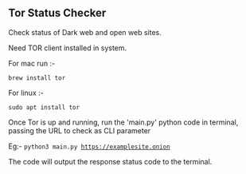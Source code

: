 ## Tor Status Checker
Check status of Dark web and open web sites.

Need TOR client installed in system.

For mac run :-

<code>brew install tor</code>

For linux :-

<code>sudo apt install tor</code>

Once Tor is up and running, run the 'main.py' python code in terminal, passing the URL to check as CLI parameter

Eg:- <code>python3 main.py https://examplesite.onion</code>

The code will output the response status code to the terminal.

